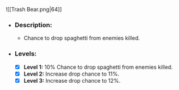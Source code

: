 ![[Trash Bear.png|64]]
- ### Description:
	- Chance to drop spaghetti from enemies killed.
- ### Levels:
	- [x] **Level 1:** 10% Chance to drop spaghetti from enemies killed.
	- [x] **Level 2:** Increase drop chance to 11%.
	- [x] **Level 3:** Increase drop chance to 12%.